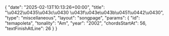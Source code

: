 {
    "date": "2025-02-13T10:13:26+00:00",
    "title": "\u0422\u0435\u043c\u0430 \u043f\u043e\u043b\u0451\u0442\u0430",
    "type": "miscellaneous",
    "layout": "songpage",
    "params": {
        "id": "temapoleta",
        "tonality": "Am",
        "year": "2002",
        "chordsStartAt": 56,
        "textFinishAtLine": 26
    }
}